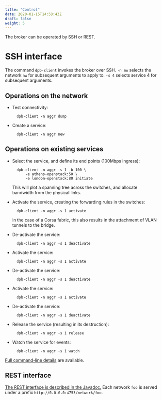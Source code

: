 ```yaml
---
title: "Control"
date: 2020-01-15T14:50:43Z
draft: false
weight: 5
---
```


The broker can be operated by SSH or REST.

# SSH interface

The command `dpb-client` invokes the broker over SSH.  `-n nw` selects the network `nw` for subsequent arguments to apply to.  `-s 4` selects service 4 for subsequent arguments.

## Operations on the network

* Test connectivity:

		dpb-client -n aggr dump

* Create a service:

		dpb-client -n aggr new

## Operations on existing services

* Select the service, and define its end points (100Mbps ingress):

		dpb-client -n aggr -s 1 -b 100 \
			-e athens-openstack:50 \
			-e london-openstack:80 initiate

	This will plot a spanning tree across the switches, and allocate bandwidth from the physical links.

* Activate the service, creating the forwarding rules in the switches:

		dpb-client -n aggr -s 1 activate

	In the case of a Corsa fabric, this also results in the attachment of VLAN tunnels to the bridge.

* De-activate the service:

		dpb-client -n aggr -s 1 deactivate

* Activate the service:

		dpb-client -n aggr -s 1 activate

* De-activate the service:

		dpb-client -n aggr -s 1 deactivate

* Activate the service:

		dpb-client -n aggr -s 1 activate

* De-activate the service:

		dpb-client -n aggr -s 1 deactivate

* Release the service (resulting in its destruction):

		dpb-client -n aggr -s 1 release

* Watch the service for events:

		dpb-client -n aggr -s 1 watch

[Full command-line details](http://scc-forge.lancaster.ac.uk/javadoc/dataplanebroker-test/uk/ac/lancs/networks/apps/Commander-method-main/1java$lang$String) are available.

## REST interface

[The REST interface is described in the Javadoc.](http://scc-forge.lancaster.ac.uk/javadoc/dataplanebroker-test/uk/ac/lancs/networks/rest/RESTNetworkControlServer)  Each network `foo` is served under a prefix `http://0.0.0.0:4753/network/foo`.
